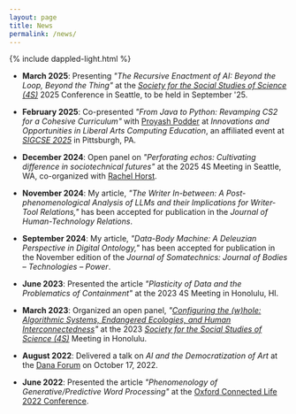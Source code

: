 ```yaml
---
layout: page
title: News
permalink: /news/
---
```

{% include dappled-light.html %}

* **March 2025**: Presenting *"The Recursive Enactment of AI: Beyond the Loop, Beyond the Thing"* at the *[Society for the Social Studies of Science (4S)](https://4sonline.org/)* 2025 Conference in Seattle, to be held in September '25.

* **February 2025**: Co-presented *"From Java to Python: Revamping CS2 for a Cohesive Curriculum"* with [Proyash Podder](https://proyashpodder.github.io/) at *Innovations and Opportunities in Liberal Arts Computing Education*, an affiliated event at *[SIGCSE 2025](https://sigcse2025.sigcse.org/)* in Pittsburgh, PA.

* **December 2024**: Open panel on *"Perforating echos: Cultivating difference in sociotechnical futures"* at the 2025 4S Meeting in Seattle, WA, co-organized with [Rachel Horst](https://www.rachelhorst.ca/).

* **November 2024**: My article, *"The Writer In-between: A Post-phenomenological Analysis of LLMs and their Implications for Writer-Tool Relations,"* has been accepted for publication in the *Journal of Human-Technology Relations*.

* **September 2024**: My article, *"Data-Body Machine: A Deleuzian Perspective in Digital Ontology,"* has been accepted for publication in the November edition of the _Journal of Somatechnics: Journal of Bodies – Technologies – Power_.
  
* **June 2023**: Presented the article *"Plasticity of Data and the Problematics of Containment"* at the 2023 4S Meeting in Honolulu, HI.

* **March 2023**: Organized an open panel, *"[Configuring the (w)hole: Algorithmic Systems, Endangered Ecologies, and Human Interconnectedness](https://4sonline.org/news_manager.php?page=31538)"* at the 2023 *[Society for the Social Studies of Science (4S)](https://4sonline.org/)* Meeting in Honolulu.

* **August 2022**: Delivered a talk on *AI and the Democratization of Art* at the [Dana Forum](https://www.muhlenberg.edu/academics/dana-scholars/introduction/) on October 17, 2022.

* **June 2022**: Presented the article *"Phenomenology of Generative/Predictive Word Processing"* at the [Oxford Connected Life 2022 Conference](http://connectedlife.oii.ox.ac.uk/).
